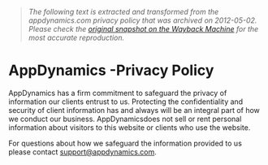 > *The following text is extracted and transformed from the appdynamics.com privacy policy that was archived on 2012-05-02. Please check the [original snapshot on the Wayback Machine](https://web.archive.org/web/20120502142507id_/http%3A//www.appdynamics.com/privacy-policy.php) for the most accurate reproduction.*

# AppDynamics -Privacy Policy

AppDynamics has a firm commitment to safeguard the privacy of information our clients entrust to us. Protecting the confidentiality and security of client information has and always will be an integral part of how we conduct our business. AppDynamicsdoes not sell or rent personal information about visitors to this website or clients who use the website.

For questions about how we safeguard the information provided to us please contact [support@appdynamics.com](mailto:support@appdynamics.com).
